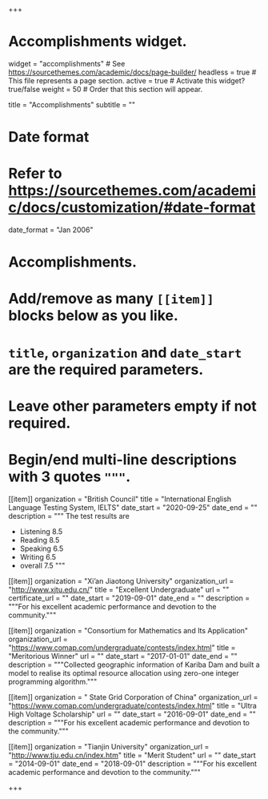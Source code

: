 +++
# Accomplishments widget.
widget = "accomplishments"  # See https://sourcethemes.com/academic/docs/page-builder/
headless = true  # This file represents a page section.
active = true  # Activate this widget? true/false
weight = 50  # Order that this section will appear.

title = "Accomplish&shy;ments"
subtitle = ""

# Date format
#   Refer to https://sourcethemes.com/academic/docs/customization/#date-format
date_format = "Jan 2006"

# Accomplishments.
#   Add/remove as many `[[item]]` blocks below as you like.
#   `title`, `organization` and `date_start` are the required parameters.
#   Leave other parameters empty if not required.
#   Begin/end multi-line descriptions with 3 quotes `"""`.

[[item]]
  organization = "British Council"
  title = "International English Language Testing System, IELTS"
  date_start = "2020-09-25"
  date_end = ""
  description = """
  The test results are
  * Listening 8.5
  * Reading 8.5
  * Speaking 6.5
  * Writing 6.5  
  * overall 7.5
  """

[[item]]
  organization = "Xi’an Jiaotong University"
  organization_url = "http://www.xjtu.edu.cn/"
  title = "Excellent Undergraduate"
  url = ""
  certificate_url = ""
  date_start = "2019-09-01"
  date_end = ""
  description = """For his excellent academic performance and devotion to the community."""
  
[[item]]
  organization = "Consortium for Mathematics and Its Application"
  organization_url = "https://www.comap.com/undergraduate/contests/index.html"
  title = "Meritorious Winner"
  url = ""
  date_start = "2017-01-01"
  date_end = ""
  description = """Collected geographic information of Kariba Dam and built a model to realise its optimal resource allocation using zero-one integer programming algorithm."""
  
 [[item]]
  organization = " State Grid Corporation of China"
  organization_url = "https://www.comap.com/undergraduate/contests/index.html"
  title = "Ultra High Voltage Scholarship"
  url = ""
  date_start = "2016-09-01"
  date_end = ""
  description = """For his excellent academic performance and devotion to the community."""
  
 [[item]]
  organization = "Tianjin University"
  organization_url = "http://www.tju.edu.cn/index.htm"
  title = "Merit Student"
  url = ""
  date_start = "2014-09-01"
  date_end = "2018-09-01"
  description = """For his excellent academic performance and devotion to the community."""

+++
